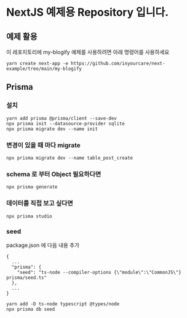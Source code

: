 # NextJS 예제용 Repository 입니다.
## 예제 활용
이 레포지토리에 my-blogify 예제를 사용하려면 아래 명령어를 사용하세요
```
yarn create next-app -e https://github.com/inyourcare/next-example/tree/main/my-blogify
```
## Prisma
### 설치
```
yarn add prisma @prisma/client --save-dev
npx prisma init --datasource-provider sqlite
npx prisma migrate dev --name init
```
### 변경이 있을 때 마다 migrate
```
npx prisma migrate dev --name table_post_create
```
### schema 로 부터 Object 필요하다면
```
npx prisma generate
```
### 데이터를 직접 보고 싶다면
```
npx prisma studio
```
### seed
package.json 에 다음 내용 추가
```
{
  ...
  "prisma": {
    "seed": "ts-node --compiler-options {\"module\":\"CommonJS\"} prisma/seed.ts"
  },
  ...
}
```
```
yarn add -D ts-node typescript @types/node
npx prisma db seed
```